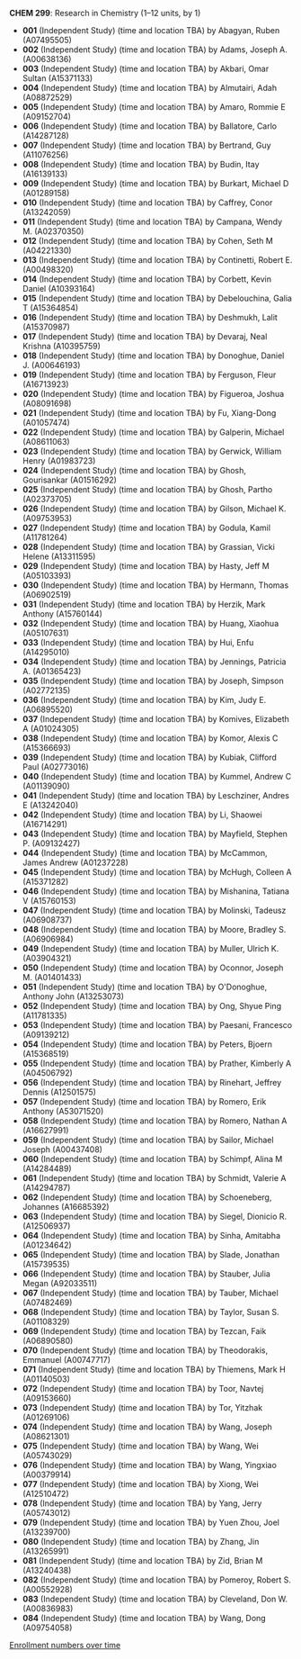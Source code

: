 **CHEM 299**: Research in Chemistry (1–12 units, by 1)

- **001** (Independent Study) (time and location TBA) by Abagyan, Ruben (A07495505)
- **002** (Independent Study) (time and location TBA) by Adams, Joseph A. (A00638136)
- **003** (Independent Study) (time and location TBA) by Akbari, Omar Sultan (A15371133)
- **004** (Independent Study) (time and location TBA) by Almutairi, Adah (A08872529)
- **005** (Independent Study) (time and location TBA) by Amaro, Rommie E (A09152704)
- **006** (Independent Study) (time and location TBA) by Ballatore, Carlo (A14287128)
- **007** (Independent Study) (time and location TBA) by Bertrand, Guy (A11076256)
- **008** (Independent Study) (time and location TBA) by Budin, Itay (A16139133)
- **009** (Independent Study) (time and location TBA) by Burkart, Michael D (A01289158)
- **010** (Independent Study) (time and location TBA) by Caffrey, Conor (A13242059)
- **011** (Independent Study) (time and location TBA) by Campana, Wendy M. (A02370350)
- **012** (Independent Study) (time and location TBA) by Cohen, Seth M (A04221330)
- **013** (Independent Study) (time and location TBA) by Continetti, Robert E. (A00498320)
- **014** (Independent Study) (time and location TBA) by Corbett, Kevin Daniel (A10393164)
- **015** (Independent Study) (time and location TBA) by Debelouchina, Galia T (A15364854)
- **016** (Independent Study) (time and location TBA) by Deshmukh, Lalit (A15370987)
- **017** (Independent Study) (time and location TBA) by Devaraj, Neal Krishna (A10395759)
- **018** (Independent Study) (time and location TBA) by Donoghue, Daniel J. (A00646193)
- **019** (Independent Study) (time and location TBA) by Ferguson, Fleur (A16713923)
- **020** (Independent Study) (time and location TBA) by Figueroa, Joshua (A08091698)
- **021** (Independent Study) (time and location TBA) by Fu, Xiang-Dong (A01057474)
- **022** (Independent Study) (time and location TBA) by Galperin, Michael (A08611063)
- **023** (Independent Study) (time and location TBA) by Gerwick, William Henry (A01983723)
- **024** (Independent Study) (time and location TBA) by Ghosh, Gourisankar (A01516292)
- **025** (Independent Study) (time and location TBA) by Ghosh, Partho (A02373705)
- **026** (Independent Study) (time and location TBA) by Gilson, Michael K. (A09753953)
- **027** (Independent Study) (time and location TBA) by Godula, Kamil (A11781264)
- **028** (Independent Study) (time and location TBA) by Grassian, Vicki Helene (A13311595)
- **029** (Independent Study) (time and location TBA) by Hasty, Jeff M (A05103393)
- **030** (Independent Study) (time and location TBA) by Hermann, Thomas (A06902519)
- **031** (Independent Study) (time and location TBA) by Herzik, Mark Anthony (A15760144)
- **032** (Independent Study) (time and location TBA) by Huang, Xiaohua (A05107631)
- **033** (Independent Study) (time and location TBA) by Hui, Enfu (A14295010)
- **034** (Independent Study) (time and location TBA) by Jennings, Patricia A. (A01365423)
- **035** (Independent Study) (time and location TBA) by Joseph, Simpson (A02772135)
- **036** (Independent Study) (time and location TBA) by Kim, Judy E. (A06895520)
- **037** (Independent Study) (time and location TBA) by Komives, Elizabeth A (A01024305)
- **038** (Independent Study) (time and location TBA) by Komor, Alexis C (A15366693)
- **039** (Independent Study) (time and location TBA) by Kubiak, Clifford Paul (A02773016)
- **040** (Independent Study) (time and location TBA) by Kummel, Andrew C (A01139090)
- **041** (Independent Study) (time and location TBA) by Leschziner, Andres E (A13242040)
- **042** (Independent Study) (time and location TBA) by Li, Shaowei (A16714291)
- **043** (Independent Study) (time and location TBA) by Mayfield, Stephen P. (A09132427)
- **044** (Independent Study) (time and location TBA) by McCammon, James Andrew (A01237228)
- **045** (Independent Study) (time and location TBA) by McHugh, Colleen A (A15371282)
- **046** (Independent Study) (time and location TBA) by Mishanina, Tatiana V (A15760153)
- **047** (Independent Study) (time and location TBA) by Molinski, Tadeusz (A06908737)
- **048** (Independent Study) (time and location TBA) by Moore, Bradley S. (A06906984)
- **049** (Independent Study) (time and location TBA) by Muller, Ulrich K. (A03904321)
- **050** (Independent Study) (time and location TBA) by Oconnor, Joseph M. (A01401433)
- **051** (Independent Study) (time and location TBA) by O'Donoghue, Anthony John (A13253073)
- **052** (Independent Study) (time and location TBA) by Ong, Shyue Ping (A11781335)
- **053** (Independent Study) (time and location TBA) by Paesani, Francesco (A09139212)
- **054** (Independent Study) (time and location TBA) by Peters, Bjoern (A15368519)
- **055** (Independent Study) (time and location TBA) by Prather, Kimberly A (A04506792)
- **056** (Independent Study) (time and location TBA) by Rinehart, Jeffrey Dennis (A12501575)
- **057** (Independent Study) (time and location TBA) by Romero, Erik Anthony (A53071520)
- **058** (Independent Study) (time and location TBA) by Romero, Nathan A (A16627991)
- **059** (Independent Study) (time and location TBA) by Sailor, Michael Joseph (A00437408)
- **060** (Independent Study) (time and location TBA) by Schimpf, Alina M (A14284489)
- **061** (Independent Study) (time and location TBA) by Schmidt, Valerie A (A14294787)
- **062** (Independent Study) (time and location TBA) by Schoeneberg, Johannes (A16685392)
- **063** (Independent Study) (time and location TBA) by Siegel, Dionicio R. (A12506937)
- **064** (Independent Study) (time and location TBA) by Sinha, Amitabha (A01234642)
- **065** (Independent Study) (time and location TBA) by Slade, Jonathan (A15739535)
- **066** (Independent Study) (time and location TBA) by Stauber, Julia Megan (A92033511)
- **067** (Independent Study) (time and location TBA) by Tauber, Michael (A07482469)
- **068** (Independent Study) (time and location TBA) by Taylor, Susan S. (A01108329)
- **069** (Independent Study) (time and location TBA) by Tezcan, Faik (A06890580)
- **070** (Independent Study) (time and location TBA) by Theodorakis, Emmanuel (A00747717)
- **071** (Independent Study) (time and location TBA) by Thiemens, Mark H (A01140503)
- **072** (Independent Study) (time and location TBA) by Toor, Navtej (A09153660)
- **073** (Independent Study) (time and location TBA) by Tor, Yitzhak (A01269106)
- **074** (Independent Study) (time and location TBA) by Wang, Joseph (A08621301)
- **075** (Independent Study) (time and location TBA) by Wang, Wei (A05743029)
- **076** (Independent Study) (time and location TBA) by Wang, Yingxiao (A00379914)
- **077** (Independent Study) (time and location TBA) by Xiong, Wei (A12510472)
- **078** (Independent Study) (time and location TBA) by Yang, Jerry (A05743012)
- **079** (Independent Study) (time and location TBA) by Yuen Zhou, Joel (A13239700)
- **080** (Independent Study) (time and location TBA) by Zhang, Jin (A13265991)
- **081** (Independent Study) (time and location TBA) by Zid, Brian M (A13240438)
- **082** (Independent Study) (time and location TBA) by Pomeroy, Robert S. (A00552928)
- **083** (Independent Study) (time and location TBA) by Cleveland, Don W. (A00836983)
- **084** (Independent Study) (time and location TBA) by Wang, Dong (A09754058)

[Enrollment numbers over time](./CHEM299.tsv)
